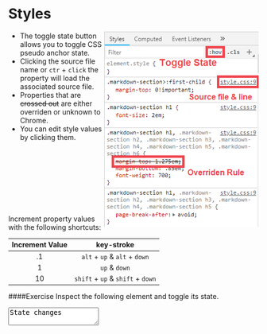 Styles
======

<img src='../elements/styles.png' style="float: right;">

  * The toggle state button allows you to toggle CSS pseudo anchor state.
  * Clicking the source file name or `ctr` + `click` the property will load the associated source file.
  * Properties that are ~~crossed out~~ are either overriden or unknown to Chrome.
  * You can edit style values by clicking them.

<br/>
<br/>
<br/>
<br/>
<br/>
<br/>
<br/>

Increment property values with the following shortcuts:

| Increment Value | key-stroke                             |
|:---------------:|:--------------------------------------:|
| .1              | `alt` + `up` & `alt` + `down`          |
| 1               | `up` & `down`                          |
| 10              | `shift` + `up` & `shift` + `down`      |

<link rel='stylesheet' href='/elements/styles.css' type='text/css' media='screen' />

####Exercise‎
Inspect the following element and toggle its state.
<textarea class="state-change">State changes</textarea>  